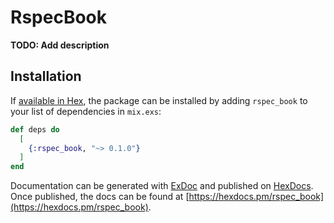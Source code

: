 # RspecBook

**TODO: Add description**

## Installation

If [available in Hex](https://hex.pm/docs/publish), the package can be installed
by adding `rspec_book` to your list of dependencies in `mix.exs`:

```elixir
def deps do
  [
    {:rspec_book, "~> 0.1.0"}
  ]
end
```

Documentation can be generated with [ExDoc](https://github.com/elixir-lang/ex_doc)
and published on [HexDocs](https://hexdocs.pm). Once published, the docs can
be found at [https://hexdocs.pm/rspec_book](https://hexdocs.pm/rspec_book).

